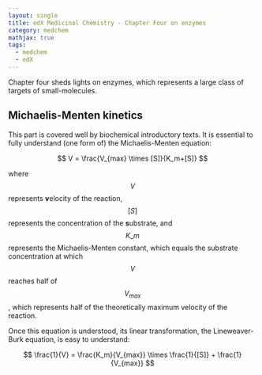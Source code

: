 ```yaml
---
layout: single
title: edX Medicinal Chemistry - Chapter Four on enzymes
category: medchem
mathjax: true
tags: 
  - medchem
  - edX
---
```


Chapter four sheds lights on enzymes, which represents a large class of targets of small-molecules.

## Michaelis-Menten kinetics

This part is covered well by biochemical introductory texts. It is essential to fully understand (one form of) the Michaelis-Menten equation:

$$ V = \frac{V_{max} \times [S]}{K_m+[S]} $$

where $$ V $$ represents **v**elocity of the reaction, $$ [S] $$ represents the concentration of the **s**ubstrate, and $$ K\_m $$ represents the Michaelis-Menten constant, which equals the substrate concentration at which $$ V $$ reaches half of $$ V_{max} $$, which represents half of the theoretically maximum velocity of the reaction.

Once this equation is understood, its linear transformation, the Lineweaver-Burk equation, is easy to understand:

$$ \frac{1}{V} = \frac{K_m}{V_{max}} \times \frac{1}{[S]} + \frac{1}{V_{max}} $$

